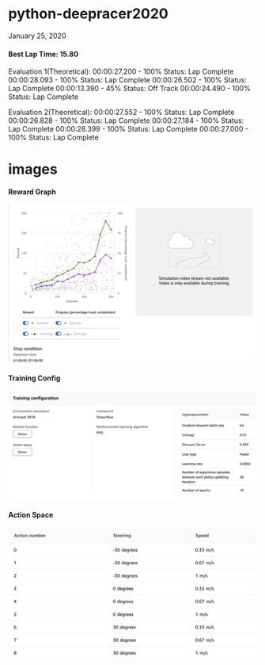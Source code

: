# python-deepracer2020

January 25, 2020

#### Best Lap Time: 15.80

Evaluation 1(Theoretical):
00:00:27.200 - 100% Status: Lap Complete
00:00:28.093 - 100% Status: Lap Complete
00:00:26.502 - 100% Status: Lap Complete
00:00:13.390 - 45%  Status: Off Track
00:00:24.490 - 100% Status: Lap Complete

Evaluation 2(Theoretical): 
00:00:27.552 - 100% Status: Lap Complete 
00:00:26.828 - 100% Status: Lap Complete 
00:00:27.184 - 100% Status: Lap Complete 
00:00:28.399 - 100% Status: Lap Complete 
00:00:27.000 - 100% Status: Lap Complete

# images

#### Reward Graph
![reward graph](img/rewardgraph.png?raw=true "reward graph")

#### Training Config
![training config](img/trainingconfig.png?raw=true "training config")

#### Action Space
![action space](img/actionspace.png?raw=true "action space")

